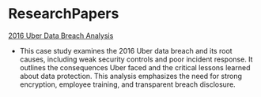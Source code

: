 # ResearchPapers

[2016 Uber Data Breach Analysis]([https://github.com/matt7546/LLMSupportedProgramRepair](https://github.com/Matt7546/ResearchPapers/blob/main/Uber_Data_Breach_Analysis_Matthew_Thomas.pdf))
- This case study examines the 2016 Uber data breach and its root causes, including weak security controls and poor incident response. It outlines the consequences Uber faced and the critical lessons learned about data protection. This analysis emphasizes the need for strong encryption, employee training, and transparent breach disclosure.
